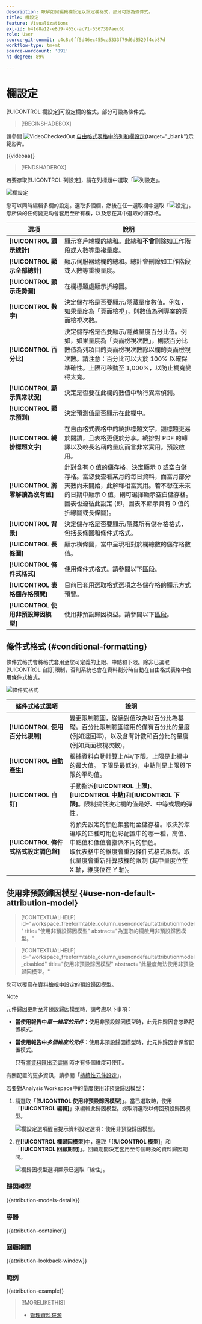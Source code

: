 ```yaml
---
description: 瞭解如何編輯欄設定以設定欄格式，部分可設為條件式。
title: 欄設定
feature: Visualizations
exl-id: b41d8a12-e8d9-405c-ac71-6567397aec6b
role: User
source-git-commit: c4c8c0ff5d46ec455ca5333f79d6d8529f4cb87d
workflow-type: tm+mt
source-wordcount: '891'
ht-degree: 89%

---
```


# 欄設定

[!UICONTROL 欄設定]可設定欄的格式，部分可設為條件式。


>[!BEGINSHADEBOX]

請參閱 ![VideoCheckedOut](/help/assets/icons/VideoCheckedOut.svg) [自由格式表格中的列和欄設定](https://video.tv.adobe.com/v/40382/?quality=12&learn=on){target="_blank"}示範影片。

{{videoaa}}

>[!ENDSHADEBOX]


若要存取[!UICONTROL 列設定]，請在列標題中選取「![列設定](https://spectrum.adobe.com/static/icons/workflow_18/Smock_Settings_18_N.svg)」。

![欄設定](assets/column-settings.png)


您可以同時編輯多欄的設定。選取多個欄，然後在任一選取欄中選取「![設定](/help/assets/icons/Setting.svg)」。您所做的任何變更均會套用至所有欄，以及您在其中選取的儲存格。

| 選項 | 說明 |
| --- | --- |
| **[!UICONTROL 顯示總計]** | 顯示客戶端欄的總和。此總和&#x200B;**不會**&#x200B;刪除如工作階段或人數等重複量度。 |
| **[!UICONTROL 顯示全部總計]** | 顯示伺服器端欄的總和。總計會刪除如工作階段或人數等重複量度。 |
| **[!UICONTROL 顯示走勢圖]** | 在欄標題處顯示折線圖。 |
| **[!UICONTROL 數字]** | 決定儲存格是否要顯示/隱藏量度數值。例如，如果量度為「頁面檢視」，則數值為列專案的頁面檢視次數。 |
| **[!UICONTROL 百分比]** | 決定儲存格是否要顯示/隱藏量度百分比值。例如，如果量度為「頁面檢視次數」，則該百分比數值為列項目的頁面檢視次數除以欄的頁面檢視次數。請注意：百分比可以大於 100% 以確保準確性。上限可移動至 1,000%，以防止欄寬變得太寬。 |
| **[!UICONTROL 顯示異常狀況]** | 決定是否要在此欄的數值中執行異常偵測。 |
| **[!UICONTROL 顯示預測]** | 決定預測值是否顯示在此欄中。 |
| **[!UICONTROL 繞排標題文字]** | 在自由格式表格中的繞排標題文字，讓標題更易於閱讀，且表格更便於分享。繞排對 PDF 的轉譯以及較長名稱的量度而言非常實用。預設啟用。 |
| **[!UICONTROL 將零解讀為沒有值]** | 針對含有 0 值的儲存格，決定顯示 0 或空白儲存格。當您要查看某月的每日資料，而當月部分天數尚未開始，此解釋相當實用。若不想在未來的日期中顯示 0 值，則可選擇顯示空白儲存格。圖表也遵循此設定 (即，圖表不顯示具有 0 值的折線圖或長條圖)。 |
| **[!UICONTROL 背景]** | 決定儲存格是否要顯示/隱藏所有儲存格格式，包括長條圖和條件式格式。 |
| **[!UICONTROL 長條圖]** | 顯示橫條圖，當中呈現相對於欄總數的儲存格數值。 |
| **[!UICONTROL 條件式格式]** | 使用條件式格式。請參閱以下[區段](#conditional-formatting)。 |
| **[!UICONTROL 表格儲存格預覽]** | 目前已套用選取格式選項之各儲存格的顯示方式預覽。 |
| **[!UICONTROL 使用非預設歸因模型]** | 使用非預設歸因模型。請參閱以下[區段](#use-non-default-attribution-model)。 |

## 條件式格式 {#conditional-formatting}

條件式格式會將格式套用至您可定義的上限、中點和下限。除非已選取[!UICONTROL 自訂]限制，否則系統也會在資料劃分時自動在自由格式表格中套用條件式格式。

![條件式格式](./assets/conditional-formatting.png)

| 條件式格式選項 | 說明 |
| --- | --- |
| **[!UICONTROL 使用百分比限制]** | 變更限制範圍，從絕對值改為以百分比為基礎。百分比限制範圍適用於僅有百分比的量度 (例如退回率)，以及含有計數和百分比的量度 (例如頁面檢視次數)。 |
| **[!UICONTROL 自動產生]** | 根據資料自動計算上/中/下限。上限是此欄中的最大值。 下限是最低的，中點則是上限與下限的平均值。 |
| **[!UICONTROL 自訂]** | 手動指派&#x200B;**[!UICONTROL 上限]**、**[!UICONTROL 中點]**&#x200B;和&#x200B;**[!UICONTROL 下限]**。限制提供決定欄的值是好、中等或壞的彈性。 |
| **[!UICONTROL 條件式格式設定調色盤]** | 將預先設定的顏色集套用至儲存格。取決於您選取的四種可用色彩配置中的哪一種，高值、中點值和低值會指派不同的顏色。<br>取代表格中的維度會重設條件式格式限制。取代量度會重新計算該欄的限制 (其中量度位在 X 軸，維度位在 Y 軸)。 |

## 使用非預設歸因模型 {#use-non-default-attribution-model}

<!-- markdownlint-disable MD034 -->

>[!CONTEXTUALHELP]
>id="workspace_freeformtable_column_usenondefaultattributionmodel"
>title="使用非預設歸因模型"
>abstract="為選取的欄啟用非預設歸因模型。"

<!-- markdownlint-enable MD034 -->

<!-- markdownlint-disable MD034 -->

>[!CONTEXTUALHELP]
>id="workspace_freeformtable_column_usenondefaultattributionmodel_disabled"
>title="使用非預設歸因模型"
>abstract="此量度無法使用非預設歸因模型。"

<!-- markdownlint-enable MD034 -->



您可以覆寫在[資料檢視](/help/data-views/component-settings/attribution.md)中設定的預設歸因模型。

>[!NOTE]
>
>元件歸因更新至非預設歸因模型時，請考慮以下事項：
>
>* **當使用報告中&#x200B;*單一維度的元件*：**&#x200B;使用非預設歸因模型時，此元件歸因會忽略配置模式。
>
>* **當使用報告中&#x200B;*多個維度的元件*：**&#x200B;使用非預設歸因模型時，此元件歸因會保留配置模式。
>
>   只有[將資料匯出至雲端](/help/analysis-workspace/export/export-cloud.md) 時才有多個維度可使用。
>
> 有關配置的更多資訊，請參閱「[持續性元件設定](/help/data-views/component-settings/persistence.md)」。

若要對Analysis Workspace中的量度使用非預設歸因模型：

1. 請選取「**[!UICONTROL 使用非預設歸因模型]**」。當已選取時，使用「**[!UICONTROL 編輯]**」來編輯此歸因模型。或取消選取以傳回預設歸因模型。

   ![欄設定選項醒目提示資料設定選項：使用非預設歸因模型。](assets/attribution-checkbox.png)

2. 在&#x200B;**[!UICONTROL 欄歸因模型]**&#x200B;中，選取「**[!UICONTROL 模型]**」和「**[!UICONTROL 回顧期間]**」。回顧期間決定套用至每個轉換的資料歸因期間。

   ![欄歸因模型選項顯示已選取「線性」。](assets/attribution-select.png)


### 歸因模型

{{attribution-models-details}}

### 容器

{{attribution-container}}

### 回顧期間

{{attribution-lookback-window}}

### 範例

{{attribution-example}}

>[!MORELIKETHIS]
>
>* [管理資料來源](/help/analysis-workspace/visualizations/t-sync-visualization.md)
